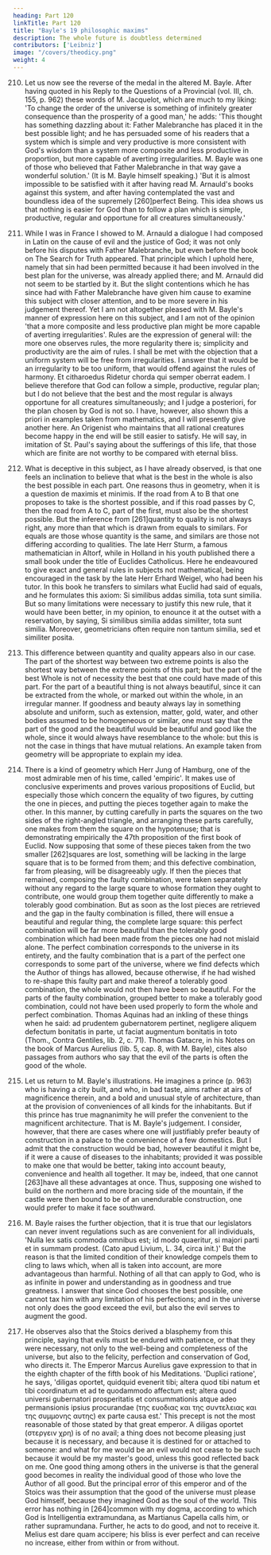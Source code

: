 ```yaml
---
heading: Part 120
linkTitle: Part 120
title: "Bayle's 19 philosophic maxims"
description: The whole future is doubtless determined
contributors: ['Leibniz']
image: "/covers/theodicy.png"
weight: 4
---
```



210. Let us now see the reverse of the medal in the altered M. Bayle. After having quoted in his Reply to the Questions of a Provincial (vol. III, ch. 155, p. 962) these words of M. Jacquelot, which are much to my liking: 'To change the order of the universe is something of infinitely greater consequence than the prosperity of a good man,' he adds: 'This thought has something dazzling about it: Father Malebranche has placed it in the best possible light; and he has persuaded some of his readers that a system which is simple and very productive is more consistent with God's wisdom than a system more composite and less productive in proportion, but more capable of averting irregularities. M. Bayle was one of those who believed that Father Malebranche in that way gave a wonderful solution.' (It is M. Bayle himself speaking.) 'But it is almost impossible to be satisfied with it after having read M. Arnauld's books against this system, and after having contemplated the vast and boundless idea of the supremely [260]perfect Being. This idea shows us that nothing is easier for God than to follow a plan which is simple, productive, regular and opportune for all creatures simultaneously.'

211. While I was in France I showed to M. Arnauld a dialogue I had composed in Latin on the cause of evil and the justice of God; it was not only before his disputes with Father Malebranche, but even before the book on The Search for Truth appeared. That principle which I uphold here, namely that sin had been permitted because it had been involved in the best plan for the universe, was already applied there; and M. Arnauld did not seem to be startled by it. But the slight contentions which he has since had with Father Malebranche have given him cause to examine this subject with closer attention, and to be more severe in his judgement thereof. Yet I am not altogether pleased with M. Bayle's manner of expression here on this subject, and I am not of the opinion 'that a more composite and less productive plan might be more capable of averting irregularities'. Rules are the expression of general will: the more one observes rules, the more regularity there is; simplicity and productivity are the aim of rules. I shall be met with the objection that a uniform system will be free from irregularities. I answer that it would be an irregularity to be too uniform, that would offend against the rules of harmony. Et citharoedus Ridetur chorda qui semper oberrat eadem. I believe therefore that God can follow a simple, productive, regular plan; but I do not believe that the best and the most regular is always opportune for all creatures simultaneously; and I judge a posteriori, for the plan chosen by God is not so. I have, however, also shown this a priori in examples taken from mathematics, and I will presently give another here. An Origenist who maintains that all rational creatures become happy in the end will be still easier to satisfy. He will say, in imitation of St. Paul's saying about the sufferings of this life, that those which are finite are not worthy to be compared with eternal bliss.

212. What is deceptive in this subject, as I have already observed, is that one feels an inclination to believe that what is the best in the whole is also the best possible in each part. One reasons thus in geometry, when it is a question de maximis et minimis. If the road from A to B that one proposes to take is the shortest possible, and if this road passes by C, then the road from A to C, part of the first, must also be the shortest possible. But the inference from [261]quantity to quality is not always right, any more than that which is drawn from equals to similars. For equals are those whose quantity is the same, and similars are those not differing according to qualities. The late Herr Sturm, a famous mathematician in Altorf, while in Holland in his youth published there a small book under the title of Euclides Catholicus. Here he endeavoured to give exact and general rules in subjects not mathematical, being encouraged in the task by the late Herr Erhard Weigel, who had been his tutor. In this book he transfers to similars what Euclid had said of equals, and he formulates this axiom: Si similibus addas similia, tota sunt similia. But so many limitations were necessary to justify this new rule, that it would have been better, in my opinion, to enounce it at the outset with a reservation, by saying, Si similibus similia addas similiter, tota sunt similia. Moreover, geometricians often require non tantum similia, sed et similiter posita.

213. This difference between quantity and quality appears also in our case. The part of the shortest way between two extreme points is also the shortest way between the extreme points of this part; but the part of the best Whole is not of necessity the best that one could have made of this part. For the part of a beautiful thing is not always beautiful, since it can be extracted from the whole, or marked out within the whole, in an irregular manner. If goodness and beauty always lay in something absolute and uniform, such as extension, matter, gold, water, and other bodies assumed to be homogeneous or similar, one must say that the part of the good and the beautiful would be beautiful and good like the whole, since it would always have resemblance to the whole: but this is not the case in things that have mutual relations. An example taken from geometry will be appropriate to explain my idea.

214. There is a kind of geometry which Herr Jung of Hamburg, one of the most admirable men of his time, called 'empiric'. It makes use of conclusive experiments and proves various propositions of Euclid, but especially those which concern the equality of two figures, by cutting the one in pieces, and putting the pieces together again to make the other. In this manner, by cutting carefully in parts the squares on the two sides of the right-angled triangle, and arranging these parts carefully, one makes from them the square on the hypotenuse; that is demonstrating empirically the 47th proposition of the first book of Euclid. Now supposing that some of these pieces taken from the two smaller [262]squares are lost, something will be lacking in the large square that is to be formed from them; and this defective combination, far from pleasing, will be disagreeably ugly. If then the pieces that remained, composing the faulty combination, were taken separately without any regard to the large square to whose formation they ought to contribute, one would group them together quite differently to make a tolerably good combination. But as soon as the lost pieces are retrieved and the gap in the faulty combination is filled, there will ensue a beautiful and regular thing, the complete large square: this perfect combination will be far more beautiful than the tolerably good combination which had been made from the pieces one had not mislaid alone. The perfect combination corresponds to the universe in its entirety, and the faulty combination that is a part of the perfect one corresponds to some part of the universe, where we find defects which the Author of things has allowed, because otherwise, if he had wished to re-shape this faulty part and make thereof a tolerably good combination, the whole would not then have been so beautiful. For the parts of the faulty combination, grouped better to make a tolerably good combination, could not have been used properly to form the whole and perfect combination. Thomas Aquinas had an inkling of these things when he said: ad prudentem gubernatorem pertinet, negligere aliquem defectum bonitatis in parte, ut faciat augmentum bonitatis in toto (Thom., Contra Gentiles, lib. 2, c. 71). Thomas Gatacre, in his Notes on the book of Marcus Aurelius (lib. 5, cap. 8, with M. Bayle), cites also passages from authors who say that the evil of the parts is often the good of the whole.

215. Let us return to M. Bayle's illustrations. He imagines a prince (p. 963) who is having a city built, and who, in bad taste, aims rather at airs of magnificence therein, and a bold and unusual style of architecture, than at the provision of conveniences of all kinds for the inhabitants. But if this prince has true magnanimity he will prefer the convenient to the magnificent architecture. That is M. Bayle's judgement. I consider, however, that there are cases where one will justifiably prefer beauty of construction in a palace to the convenience of a few domestics. But I admit that the construction would be bad, however beautiful it might be, if it were a cause of diseases to the inhabitants; provided it was possible to make one that would be better, taking into account beauty, convenience and health all together. It may be, indeed, that one cannot [263]have all these advantages at once. Thus, supposing one wished to build on the northern and more bracing side of the mountain, if the castle were then bound to be of an unendurable construction, one would prefer to make it face southward.

216. M. Bayle raises the further objection, that it is true that our legislators can never invent regulations such as are convenient for all individuals, 'Nulla lex satis commoda omnibus est; id modo quaeritur, si majori parti et in summam prodest. (Cato apud Livium, L. 34, circa init.)' But the reason is that the limited condition of their knowledge compels them to cling to laws which, when all is taken into account, are more advantageous than harmful. Nothing of all that can apply to God, who is as infinite in power and understanding as in goodness and true greatness. I answer that since God chooses the best possible, one cannot tax him with any limitation of his perfections; and in the universe not only does the good exceed the evil, but also the evil serves to augment the good.

217. He observes also that the Stoics derived a blasphemy from this principle, saying that evils must be endured with patience, or that they were necessary, not only to the well-being and completeness of the universe, but also to the felicity, perfection and conservation of God, who directs it. The Emperor Marcus Aurelius gave expression to that in the eighth chapter of the fifth book of his Meditations. 'Duplici ratione', he says, 'diligas oportet, quidquid evenerit tibi; altera quod tibi natum et tibi coordinatum et ad te quodammodo affectum est; altera quod universi gubernatori prosperitatis et consummationis atque adeo permansionis ipsius procurandae (της ευοδιας και της συντελειας και της συμμονης αυτης) ex parte causa est.' This precept is not the most reasonable of those stated by that great emperor. A diligas oportet (στεργειν χρη) is of no avail; a thing does not become pleasing just because it is necessary, and because it is destined for or attached to someone: and what for me would be an evil would not cease to be such because it would be my master's good, unless this good reflected back on me. One good thing among others in the universe is that the general good becomes in reality the individual good of those who love the Author of all good. But the principal error of this emperor and of the Stoics was their assumption that the good of the universe must please God himself, because they imagined God as the soul of the world. This error has nothing in [264]common with my dogma, according to which God is Intelligentia extramundana, as Martianus Capella calls him, or rather supramundana. Further, he acts to do good, and not to receive it. Melius est dare quam accipere; his bliss is ever perfect and can receive no increase, either from within or from without.

